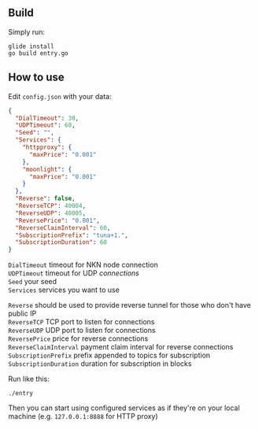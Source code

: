 ## Build
Simply run:
```shell
glide install
go build entry.go
```

## How to use
Edit `config.json` with your data:
```json
{
  "DialTimeout": 30,
  "UDPTimeout": 60,
  "Seed": "",
  "Services": {
    "httpproxy": {
      "maxPrice": "0.001"
    },
    "moonlight": {
      "maxPrice": "0.001"
    }
  },
  "Reverse": false,
  "ReverseTCP": 40004,
  "ReverseUDP": 40005,
  "ReversePrice": "0.001",
  "ReverseClaimInterval": 60,
  "SubscriptionPrefix": "tuna+1.",
  "SubscriptionDuration": 60
}
```
`DialTimeout` timeout for NKN node connection  
`UDPTimeout`  timeout for UDP *connections*  
`Seed` your seed  
`Services` services you want to use  

`Reverse` should be used to provide reverse tunnel for those who don't have public IP  
`ReverseTCP` TCP port to listen for connections  
`ReverseUDP` UDP port to listen for connections  
`ReversePrice` price for reverse connections  
`ReverseClaimInterval` payment claim interval for reverse connections  
`SubscriptionPrefix` prefix appended to topics for subscription  
`SubscriptionDuration` duration for subscription in blocks  

Run like this:
```shell
./entry
```

Then you can start using configured services as if they're on your local machine (e.g. `127.0.0.1:8888` for HTTP proxy)
